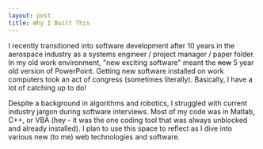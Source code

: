 ```yaml
---
layout: post
title: Why I Built This
---
```


I recently transitioned into software development after 10 years in the aerospace industry as a systems engineer / project manager / paper folder. In my old work environment, "new exciting software" meant the ~~new~~ 5 year old version of PowerPoint. Getting new software installed on work computers took an act of congress (sometimes literally). Basically, I have a lot of catching up to do! 

Despite a background in algorithms and robotics, I struggled with current industry jargon during software interviews. Most of my code was in Matlab, C++, or VBA (hey - it was the one coding tool that was always unblocked and already installed). I plan to use this space to reflect as I dive into various new (to me) web technologies and software. 